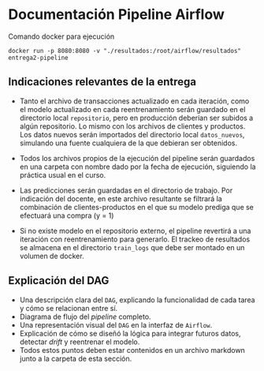 # Documentación Pipeline Airflow

Comando docker para ejecución
```
docker run -p 8080:8080 -v "./resultados:/root/airflow/resultados" entrega2-pipeline
```

## Indicaciones relevantes de la entrega

* Tanto el archivo de transacciones actualizado en cada iteración, como
el modelo actualizado en cada reentrenamiento serán guardado en el directorio
local `repositorio`, pero en producción deberían ser subidos a algún repositorio.
Lo mismo con los archivos de clientes y productos.
Los datos nuevos serán importados del directorio local `datos_nuevos`, simulando
una fuente cualquiera de la que debieran ser obtenidos.

* Todos los archivos propios de la ejecución del pipeline serán guardados
en una carpeta con nombre dado por la fecha de ejecución, siguiendo la práctica
usual en el curso.

* Las predicciones serán guardadas en el directorio de trabajo.
Por indicación del docente, en este archivo resultante se filtrará la 
combinación de clientes-productos en el que su modelo prediga que se efectuará una compra (y = 1) 

* Si no existe modelo en el repositorio externo, el pipeline revertirá
a una iteración con reentrenamiento para generarlo.
El trackeo de resultados se almacena en el directorio `train_logs`
que debe ser montado en un volumen de docker.

## Explicación del DAG
  * Una descripción clara del `DAG`, explicando la funcionalidad de cada tarea y cómo se relacionan entre sí.
  * Diagrama de flujo del *pipeline* completo.
  * Una representación visual del `DAG` en la interfaz de `Airflow`.
  * Explicación de cómo se diseñó la lógica para integrar futuros datos, detectar *drift* y reentrenar el modelo.
  * Todos estos puntos deben estar contenidos en un archivo markdown junto a la carpeta de esta sección.
